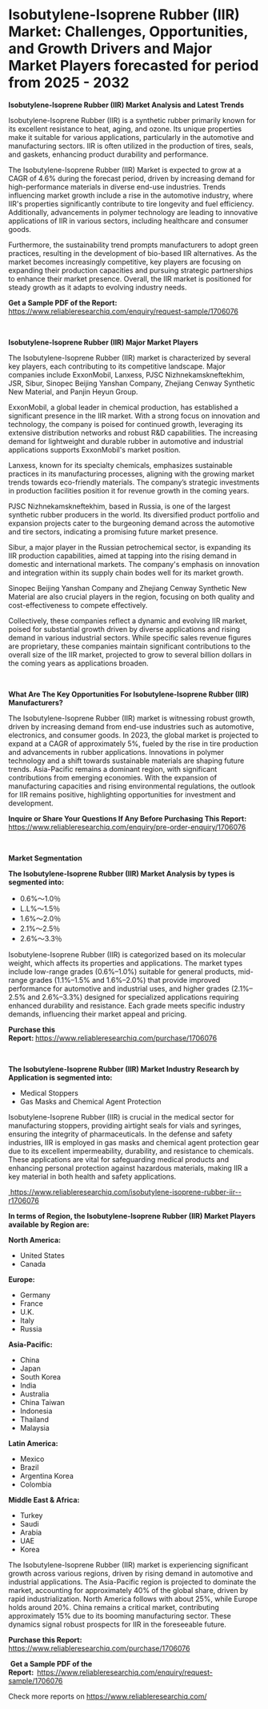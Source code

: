 <p><h1>Isobutylene-Isoprene Rubber (IIR) Market: Challenges, Opportunities, and Growth Drivers and Major Market Players forecasted for period from 2025 - 2032</h1></p><p><strong>Isobutylene-Isoprene Rubber (IIR) Market Analysis and Latest Trends</strong></p>
<p><p>Isobutylene-Isoprene Rubber (IIR) is a synthetic rubber primarily known for its excellent resistance to heat, aging, and ozone. Its unique properties make it suitable for various applications, particularly in the automotive and manufacturing sectors. IIR is often utilized in the production of tires, seals, and gaskets, enhancing product durability and performance.</p><p>The Isobutylene-Isoprene Rubber (IIR) Market is expected to grow at a CAGR of 4.6% during the forecast period, driven by increasing demand for high-performance materials in diverse end-use industries. Trends influencing market growth include a rise in the automotive industry, where IIR's properties significantly contribute to tire longevity and fuel efficiency. Additionally, advancements in polymer technology are leading to innovative applications of IIR in various sectors, including healthcare and consumer goods.</p><p>Furthermore, the sustainability trend prompts manufacturers to adopt green practices, resulting in the development of bio-based IIR alternatives. As the market becomes increasingly competitive, key players are focusing on expanding their production capacities and pursuing strategic partnerships to enhance their market presence. Overall, the IIR market is positioned for steady growth as it adapts to evolving industry needs.</p></p>
<p><strong>Get a Sample PDF of the Report:&nbsp;</strong> <a href="https://www.reliableresearchiq.com/enquiry/request-sample/1706076?utm_campaign=1842&utm_medium=2&utm_source=Github&utm_content=ia&utm_term=10012025&utm_id=isobutylene-isoprene-rubber-iir">https://www.reliableresearchiq.com/enquiry/request-sample/1706076</a></p>
<p>&nbsp;</p>
<p><strong>Isobutylene-Isoprene Rubber (IIR) Major Market Players</strong></p>
<p><p>The Isobutylene-Isoprene Rubber (IIR) market is characterized by several key players, each contributing to its competitive landscape. Major companies include ExxonMobil, Lanxess, PJSC Nizhnekamskneftekhim, JSR, Sibur, Sinopec Beijing Yanshan Company, Zhejiang Cenway Synthetic New Material, and Panjin Heyun Group.</p><p>ExxonMobil, a global leader in chemical production, has established a significant presence in the IIR market. With a strong focus on innovation and technology, the company is poised for continued growth, leveraging its extensive distribution networks and robust R&D capabilities. The increasing demand for lightweight and durable rubber in automotive and industrial applications supports ExxonMobil's market position.</p><p>Lanxess, known for its specialty chemicals, emphasizes sustainable practices in its manufacturing processes, aligning with the growing market trends towards eco-friendly materials. The company’s strategic investments in production facilities position it for revenue growth in the coming years.</p><p>PJSC Nizhnekamskneftekhim, based in Russia, is one of the largest synthetic rubber producers in the world. Its diversified product portfolio and expansion projects cater to the burgeoning demand across the automotive and tire sectors, indicating a promising future market presence.</p><p>Sibur, a major player in the Russian petrochemical sector, is expanding its IIR production capabilities, aimed at tapping into the rising demand in domestic and international markets. The company's emphasis on innovation and integration within its supply chain bodes well for its market growth.</p><p>Sinopec Beijing Yanshan Company and Zhejiang Cenway Synthetic New Material are also crucial players in the region, focusing on both quality and cost-effectiveness to compete effectively.</p><p>Collectively, these companies reflect a dynamic and evolving IIR market, poised for substantial growth driven by diverse applications and rising demand in various industrial sectors. While specific sales revenue figures are proprietary, these companies maintain significant contributions to the overall size of the IIR market, projected to grow to several billion dollars in the coming years as applications broaden.</p></p>
<p>&nbsp;</p>
<p><strong>What Are The Key Opportunities For Isobutylene-Isoprene Rubber (IIR) Manufacturers?</strong></p>
<p><p>The Isobutylene-Isoprene Rubber (IIR) market is witnessing robust growth, driven by increasing demand from end-use industries such as automotive, electronics, and consumer goods. In 2023, the global market is projected to expand at a CAGR of approximately 5%, fueled by the rise in tire production and advancements in rubber applications. Innovations in polymer technology and a shift towards sustainable materials are shaping future trends. Asia-Pacific remains a dominant region, with significant contributions from emerging economies. With the expansion of manufacturing capacities and rising environmental regulations, the outlook for IIR remains positive, highlighting opportunities for investment and development.</p></p>
<p><strong>Inquire or Share Your Questions If Any Before Purchasing This Report:</strong> <a href="https://www.reliableresearchiq.com/enquiry/pre-order-enquiry/1706076?utm_campaign=1842&utm_medium=2&utm_source=Github&utm_content=ia&utm_term=10012025&utm_id=isobutylene-isoprene-rubber-iir">https://www.reliableresearchiq.com/enquiry/pre-order-enquiry/1706076</a></p>
<p>&nbsp;</p>
<p><strong>Market Segmentation</strong></p>
<p><strong>The Isobutylene-Isoprene Rubber (IIR) Market Analysis by types is segmented into:</strong></p>
<p><ul><li>0.6%～1.0％</li><li>L.L%～1.5％</li><li>1.6%～2.0％</li><li>2.1%～2.5％</li><li>2.6%～3.3％</li></ul></p>
<p><p>Isobutylene-Isoprene Rubber (IIR) is categorized based on its molecular weight, which affects its properties and applications. The market types include low-range grades (0.6%–1.0%) suitable for general products, mid-range grades (1.1%–1.5% and 1.6%–2.0%) that provide improved performance for automotive and industrial uses, and higher grades (2.1%–2.5% and 2.6%–3.3%) designed for specialized applications requiring enhanced durability and resistance. Each grade meets specific industry demands, influencing their market appeal and pricing.</p></p>
<p><strong>Purchase this Report:&nbsp;</strong><a href="https://www.reliableresearchiq.com/purchase/1706076?utm_campaign=1842&utm_medium=2&utm_source=Github&utm_content=ia&utm_term=10012025&utm_id=isobutylene-isoprene-rubber-iir">https://www.reliableresearchiq.com/purchase/1706076</a></p>
<p>&nbsp;</p>
<p><strong>The Isobutylene-Isoprene Rubber (IIR) Market Industry Research by Application is segmented into:</strong></p>
<p><ul><li>Medical Stoppers</li><li>Gas Masks and Chemical Agent Protection</li></ul></p>
<p><p>Isobutylene-Isoprene Rubber (IIR) is crucial in the medical sector for manufacturing stoppers, providing airtight seals for vials and syringes, ensuring the integrity of pharmaceuticals. In the defense and safety industries, IIR is employed in gas masks and chemical agent protection gear due to its excellent impermeability, durability, and resistance to chemicals. These applications are vital for safeguarding medical products and enhancing personal protection against hazardous materials, making IIR a key material in both health and safety applications.</p></p>
<p><a href="https://www.reliableresearchiq.com/isobutylene-isoprene-rubber-iir--r1706076?utm_campaign=1842&utm_medium=2&utm_source=Github&utm_content=ia&utm_term=10012025&utm_id=isobutylene-isoprene-rubber-iir">&nbsp;https://www.reliableresearchiq.com/isobutylene-isoprene-rubber-iir--r1706076</a></p>
<p><strong>In terms of Region, the Isobutylene-Isoprene Rubber (IIR) Market Players available by Region are:</strong></p>
<p>
    <p> <strong> North America: </strong>
        <ul>
            <li>United States</li>
            <li>Canada</li>
        </ul>
        </p> 
    <p> <strong> Europe: </strong>
        <ul>
            <li>Germany</li>
            <li>France</li>
            <li>U.K.</li>
            <li>Italy</li>
            <li>Russia</li>
        </ul>
        </p> 
    <p> <strong> Asia-Pacific: </strong>
        <ul>
            <li>China</li>
            <li>Japan</li>
            <li>South Korea</li>
            <li>India</li>
            <li>Australia</li>
            <li>China Taiwan</li>
            <li>Indonesia</li>
            <li>Thailand</li>
            <li>Malaysia</li>
        </ul>
        </p> 
    <p> <strong> Latin America: </strong>
        <ul>
            <li>Mexico</li>
            <li>Brazil</li>
            <li>Argentina Korea</li>
            <li>Colombia</li>
        </ul>
        </p> 
    <p> <strong> Middle East & Africa: </strong>
        <ul>
            <li>Turkey</li>
            <li>Saudi</li>
            <li>Arabia</li>
            <li>UAE</li>
            <li>Korea</li>
        </ul>
    </p>
    </p>
<p><p>The Isobutylene-Isoprene Rubber (IIR) market is experiencing significant growth across various regions, driven by rising demand in automotive and industrial applications. The Asia-Pacific region is projected to dominate the market, accounting for approximately 40% of the global share, driven by rapid industrialization. North America follows with about 25%, while Europe holds around 20%. China remains a critical market, contributing approximately 15% due to its booming manufacturing sector. These dynamics signal robust prospects for IIR in the foreseeable future.</p></p>
<p><strong>Purchase this Report: </strong><a href="https://www.reliableresearchiq.com/purchase/1706076?utm_campaign=1842&utm_medium=2&utm_source=Github&utm_content=ia&utm_term=10012025&utm_id=isobutylene-isoprene-rubber-iir">https://www.reliableresearchiq.com/purchase/1706076</a></p>
<p>&nbsp;<strong>Get a Sample PDF of the Report:&nbsp;&nbsp;</strong><a href="https://www.reliableresearchiq.com/enquiry/request-sample/1706076?utm_campaign=1842&utm_medium=2&utm_source=Github&utm_content=ia&utm_term=10012025&utm_id=isobutylene-isoprene-rubber-iir">https://www.reliableresearchiq.com/enquiry/request-sample/1706076</a></p>
<p><strong></strong></p>
<p>Check more reports on <a href="https://www.reliableresearchiq.com/?utm_campaign=1842&utm_medium=2&utm_source=Github&utm_content=ia&utm_term=10012025&utm_id=isobutylene-isoprene-rubber-iir">https://www.reliableresearchiq.com/</a></p>